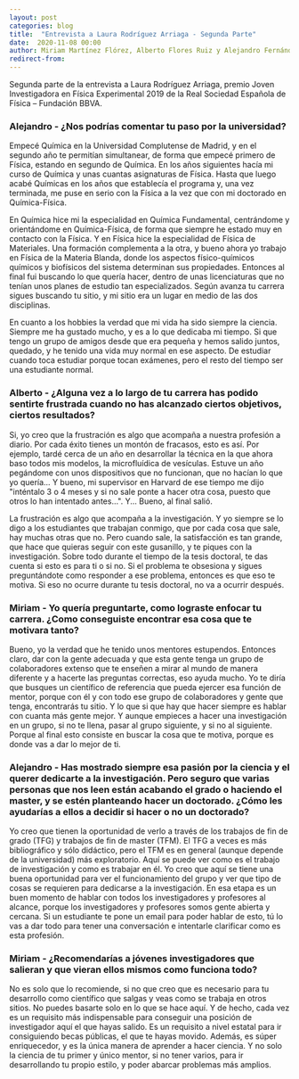 ```yaml
---
layout: post
categories: blog
title:  "Entrevista a Laura Rodríguez Arriaga - Segunda Parte"
date:  2020-11-08 00:00
author: Miriam Martínez Flórez, Alberto Flores Ruiz y Alejandro Fernández Muñoz
redirect-from:
---
```


Segunda parte de la entrevista a Laura Rodríguez Arriaga, premio Joven Investigadora en Física Experimental 2019 de la Real Sociedad Española de Física – Fundación BBVA.

### Alejandro - ¿Nos podrías comentar tu paso por la universidad?

Empecé Química en la Universidad Complutense de Madrid, y en el segundo año te
permitían simultanear, de forma que empecé primero de Física, estando en segundo de
Química. En los años siguientes hacía mi curso de Química y unas cuantas asignaturas de
Física. Hasta que luego acabé Químicas en los años que establecía el programa y, una
vez terminada, me puse en serio con la Física a la vez que con mi doctorado en Química-Física.

En Química hice mi la especialidad en Química Fundamental, centrándome y
orientándome en Química-Física, de forma que siempre he estado muy en contacto
con la Física. Y en Física hice la especialidad de Física de Materiales.
Una formación complementa a la otra, y bueno ahora yo trabajo en
Física de la Materia Blanda, donde los aspectos físico-químicos
químicos y biofísicos del sistema determinan sus propiedades.
Entonces al final fui buscando lo que quería hacer, dentro de unas licenciaturas que no tenían
unos planes de estudio tan especializados. Según avanza tu carrera sigues buscando tu sitio, y
mi sitio era un lugar en medio de las dos disciplinas.


En cuanto a los hobbies la verdad que mi vida ha sido siempre la ciencia. Siempre me ha
gustado mucho, y es a lo que dedicaba mi tiempo. Si que tengo un grupo de amigos desde que
era pequeña y hemos salido juntos, quedado, y he tenido una vida muy normal en ese aspecto.
De estudiar cuando toca estudiar porque tocan exámenes, pero el resto del tiempo ser una
estudiante normal.

### Alberto - ¿Alguna vez a lo largo de tu carrera has podido sentirte frustrada cuando no has alcanzado ciertos objetivos, ciertos resultados?

Si, yo creo que la frustración es algo que acompaña a nuestra profesión a diario. Por cada éxito
tienes un montón de fracasos, esto es así. Por ejemplo, tardé cerca de un año en
desarrollar la técnica en la que ahora baso todos mis modelos, la
microfluídica de vesículas. Estuve un año pegándome con
unos dispositivos que no funcionan, que no hacían lo que yo quería… Y bueno, mi supervisor
en Harvard de ese tiempo me dijo "inténtalo 3 o 4 meses y si no sale ponte a hacer otra cosa, puesto que otros lo han intentado
antes…". Y... Bueno, al final salió.

La frustración es algo que acompaña a la investigación. Y yo siempre se lo digo
a los estudiantes que trabajan conmigo, que por cada cosa que sale, hay muchas otras que no.
Pero cuando sale, la satisfacción es tan grande, que hace que quieras seguir con este gusanillo,
y te piques con la investigación. Sobre todo durante el tiempo de la tesis doctoral, te das
cuenta si esto es para ti o si no. Si el problema te obsesiona y sigues preguntándote como
responder a ese problema, entonces es que eso te motiva. Si eso no ocurre durante tu tesis
doctoral, no va a ocurrir después.

### Miriam - Yo quería preguntarte, como lograste enfocar tu carrera. ¿Como conseguiste encontrar esa cosa que te motivara tanto?

Bueno, yo la verdad que he tenido unos mentores estupendos. Entonces claro, dar con la
gente adecuada y que esta gente tenga un grupo de colaboradores extenso que te enseñen a
mirar al mundo de manera diferente y a hacerte las preguntas correctas, eso ayuda mucho. Yo
te diría que busques un científico de referencia que pueda ejercer esa función de mentor,
porque con él y con todo ese grupo de colaboradores y gente que tenga, encontrarás tu sitio. Y lo que si que hay que hacer siempre es hablar con cuanta más
gente mejor. Y aunque empieces a hacer una investigación en un grupo, si no te llena, pasar al
grupo siguiente, y si no al siguiente. Porque al final esto consiste en buscar la cosa que te
motiva, porque es donde vas a dar lo mejor de ti.

### Alejandro - Has mostrado siempre esa pasión por la ciencia y el querer dedicarte a la investigación. Pero seguro que varias personas que nos leen están acabando el grado o haciendo el master, y se estén planteando hacer un doctorado. ¿Cómo les ayudarías a ellos a decidir si hacer o no un doctorado?

Yo creo que tienen la oportunidad de verlo a través de los trabajos de fin de grado (TFG) y
trabajos de fin de master (TFM). El TFG a veces es más bibliográfico y sólo didáctico, pero el
TFM es en general (aunque depende de la universidad) más exploratorio. Aquí
se puede ver como es el trabajo de investigación y como es trabajar en él. Yo creo que aquí se
tiene una buena oportunidad para ver el funcionamiento del grupo y ver que tipo de cosas se
requieren para dedicarse a la investigación. En esa etapa es un buen momento
de hablar con todos los investigadores y profesores al alcance, porque los investigadores y profesores
somos gente abierta y cercana. Si un estudiante te pone un email para poder hablar de
esto, tú lo vas a dar todo para tener una conversación e intentarle clarificar como es esta
profesión.

### Miriam - ¿Recomendarías a jóvenes investigadores que salieran y que vieran ellos mismos como funciona todo?

No es solo que lo recomiende, si no que creo que es necesario para tu desarrollo como
científico que salgas y veas como se trabaja en otros sitios. No puedes basarte solo en lo que
se hace aquí. Y de hecho, cada vez es un requisito más indispensable para conseguir una
posición de investigador aquí el que hayas salido. Es un requisito a nivel estatal para ir
consiguiendo becas públicas, el que te hayas movido. Además, es súper enriquecedor, y es la
única manera de aprender a hacer ciencia. Y no solo la ciencia de tu primer y único mentor, si
no tener varios, para ir desarrollando tu propio estilo, y poder abarcar problemas más
amplios.
